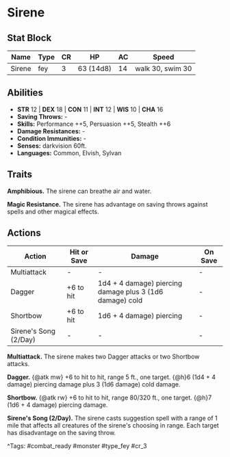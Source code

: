 # Sirene

## Stat Block

| Name | Type | CR | HP | AC | Speed |
|------|------|----|----|----|-------|
| Sirene | fey | 3 | 63 (14d8) | 14 | walk 30, swim 30 |

## Abilities

- **STR** 12 | **DEX** 18 | **CON** 11 | **INT** 12 | **WIS** 10 | **CHA** 16
- **Saving Throws:** -  
- **Skills:** Performance ++5, Persuasion ++5, Stealth ++6  
- **Damage Resistances:** -  
- **Condition Immunities:** -  
- **Senses:** darkvision 60ft.  
- **Languages:** Common, Elvish, Sylvan

## Traits

**Amphibious.** The sirene can breathe air and water.

**Magic Resistance.** The sirene has advantage on saving throws against spells and other magical effects.


## Actions

| Action | Hit or Save | Damage | On Save |
|--------|--------------|--------|----------|
| Multiattack | - | - | - |
| Dagger | +6 to hit | 1d4 + 4 damage) piercing damage plus 3 (1d6 damage) cold | - |
| Shortbow | +6 to hit | 1d6 + 4 damage) piercing | - |
| Sirene's Song (2/Day) | - | - | - |

**Multiattack.** The sirene makes two Dagger attacks or two Shortbow attacks.

**Dagger.** {@atk mw} +6 to hit to hit, range 5 ft., one target. {@h}6 (1d4 + 4 damage) piercing damage plus 3 (1d6 damage) cold damage.

**Shortbow.** {@atk rw} +6 to hit to hit, range 80/320 ft., one target. {@h}7 (1d6 + 4 damage) piercing damage.

**Sirene's Song (2/Day).** The sirene casts suggestion spell with a range of 1 mile that affects all creatures of the sirene's choosing in range. Each target has disadvantage on the saving throw.


^Tags: #combat_ready #monster #type_fey #cr_3